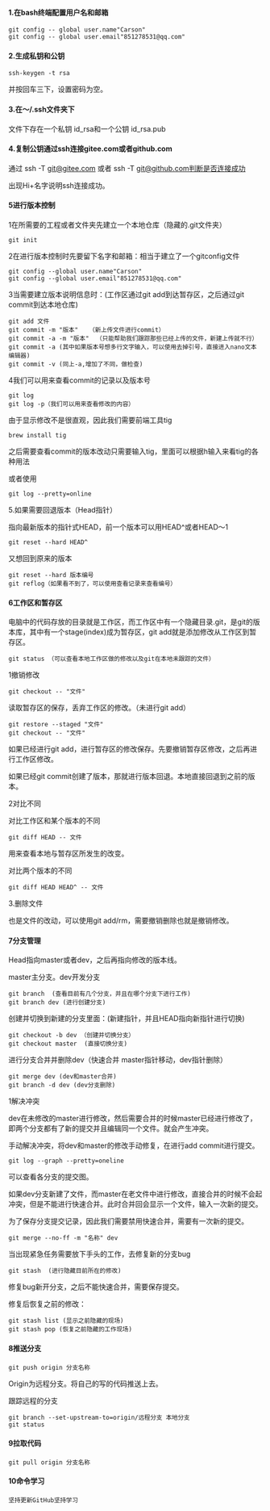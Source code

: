 #### 1.在bash终端配置用户名和邮箱

```
git config -- global user.name"Carson"
git config -- global user.email"851278531@qq.com"
```

#### 2.生成私钥和公钥

```
ssh-keygen -t rsa
```

并按回车三下，设置密码为空。

#### 3.在～/.ssh文件夹下

文件下存在一个私钥 id_rsa和一个公钥 id_rsa.pub

#### 4.复制公钥通过ssh连接gitee.com或者github.com

通过 ssh -T git@gitee.com 或者 ssh -T git@github.com判断是否连接成功

出现Hi+名字说明ssh连接成功。

#### 5进行版本控制

1在所需要的工程或者文件夹先建立一个本地仓库（隐藏的.git文件夹）

```
git init
```

2在进行版本控制时先要留下名字和邮箱：相当于建立了一个gitconfig文件

```
git config --global user.name"Carson"
git config --global user.email"851278531@qq.com"
```

3当需要建立版本说明信息时：(工作区通过git add到达暂存区，之后通过git commit到达本地仓库)

```
git add 文件
git commit -m "版本"   （新上传文件进行commit）
git commit -a -m "版本"  （只能帮助我们跟踪那些已经上传的文件，新建上传就不行）
git commit -a (其中如果版本号想多行文字输入，可以使用去掉引号，直接进入nano文本编辑器)
git commit -v (同上-a,增加了不同，做检查)
```

4我们可以用来查看commit的记录以及版本号

```
git log
git log -p（我们可以用来查看修改的内容）
```

由于显示修改不是很直观，因此我们需要前端工具tig

```
brew install tig
```

之后需要查看commit的版本改动只需要输入tig，里面可以根据h输入来看tig的各种用法

或者使用

```
git log --pretty=online
```

5.如果需要回退版本（Head指针）

指向最新版本的指针式HEAD，前一个版本可以用HEAD^或者HEAD～1

```
git reset --hard HEAD^
```

又想回到原来的版本

```
git reset --hard 版本编号
git reflog（如果看不到了，可以使用查看记录来查看编号）
```

#### 6工作区和暂存区

电脑中的代码存放的目录就是工作区，而工作区中有一个隐藏目录.git，是git的版本库，其中有一个stage(index)成为暂存区，git add就是添加修改从工作区到暂存区。

```
git status （可以查看本地工作区做的修改以及git在本地未跟踪的文件）
```

1撤销修改

```
git checkout -- "文件"
```

  读取暂存区的保存，丢弃工作区的修改。（未进行git add）

```
git restore --staged "文件"
git checkout -- "文件"
```

如果已经进行git add，进行暂存区的修改保存。先要撤销暂存区修改，之后再进行工作区修改。

如果已经git commit创建了版本，那就进行版本回退。本地直接回退到之前的版本。

2对比不同

对比工作区和某个版本的不同

```
git diff HEAD -- 文件
```

用来查看本地与暂存区所发生的改变。

对比两个版本的不同

```
git diff HEAD HEAD^ -- 文件
```

3.删除文件

也是文件的改动，可以使用git add/rm，需要撤销删除也就是撤销修改。

#### 7分支管理

Head指向master或者dev，之后再指向修改的版本线。

master主分支。dev开发分支

```
git branch  (查看目前有几个分支，并且在哪个分支下进行工作)
git branch dev (进行创建分支)
```

创建并切换到新建的分支里面：(新建指针，并且HEAD指向新指针进行切换)

```
git checkout -b dev （创建并切换分支）
git checkout master  (直接切换分支)
```

进行分支合并并删除dev（快速合并 master指针移动，dev指针删除）

```
git merge dev (dev和master合并)
git branch -d dev (dev分支删除)
```

1解决冲突

dev在未修改的master进行修改，然后需要合并的时候master已经进行修改了，即两个分支都有了新的提交并且编辑同一个文件。就会产生冲突。

手动解决冲突，将dev和master的修改手动修复，在进行add commit进行提交。

```
git log --graph --pretty=oneline
```

可以查看各分支的提交图。

 如果dev分支新建了文件，而master在老文件中进行修改，直接合并的时候不会起冲突，但是不能进行快速合并。此时合并回会显示一个文件，输入一次新的提交。

为了保存分支提交记录，因此我们需要禁用快速合并，需要有一次新的提交。

```
git merge --no-ff -m "名称" dev
```

当出现紧急任务需要放下手头的工作，去修复新的分支bug

```
git stash  (进行隐藏目前所在的修改)
```

修复bug新开分支，之后不能快速合并，需要保存提交。

修复后恢复之前的修改：

```
git stash list (显示之前隐藏的现场)
git stash pop (恢复之前隐藏的工作现场)
```

#### 8推送分支

```
git push origin 分支名称
```

Origin为远程分支。将自己的写的代码推送上去。

跟踪远程的分支

```
git branch --set-upstream-to=origin/远程分支 本地分支
git status
```

#### 9拉取代码

```
git pull origin 分支名称
```


#### 10命令学习

```
坚持更新GitHub坚持学习
```
